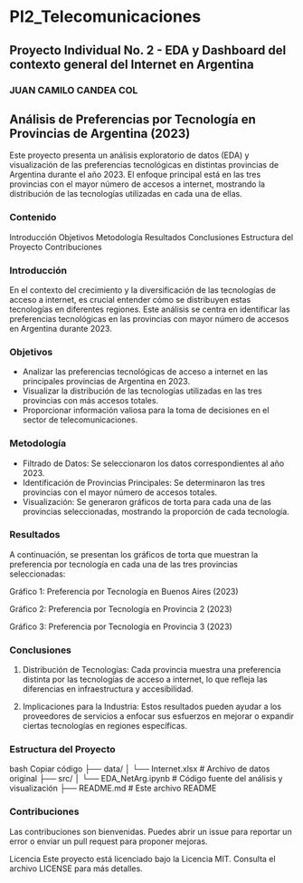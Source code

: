# PI2_Telecomunicaciones
## Proyecto Individual No. 2 - EDA y Dashboard del contexto general del Internet en Argentina
### JUAN CAMILO CANDEA COL

## Análisis de Preferencias por Tecnología en Provincias de Argentina (2023)
Este proyecto presenta un análisis exploratorio de datos (EDA) y visualización de las preferencias tecnológicas en distintas provincias de Argentina durante el año 2023. El enfoque principal está en las tres provincias con el mayor número de accesos a internet, mostrando la distribución de las tecnologías utilizadas en cada una de ellas.

### Contenido

Introducción
Objetivos
Metodología
Resultados
Conclusiones
Estructura del Proyecto
Contribuciones


### Introducción
En el contexto del crecimiento y la diversificación de las tecnologías de acceso a internet, es crucial entender cómo se distribuyen estas tecnologías en diferentes regiones. Este análisis se centra en identificar las preferencias tecnológicas en las provincias con mayor número de accesos en Argentina durante 2023.

### Objetivos
  - Analizar las preferencias tecnológicas de acceso a internet en las principales provincias de Argentina en 2023.
  - Visualizar la distribución de las tecnologías utilizadas en las tres provincias con más accesos totales.
  - Proporcionar información valiosa para la toma de decisiones en el sector de telecomunicaciones.

    
### Metodología
  - Filtrado de Datos: Se seleccionaron los datos correspondientes al año 2023.
  - Identificación de Provincias Principales: Se determinaron las tres provincias con el mayor número de accesos totales.
  - Visualización: Se generaron gráficos de torta para cada una de las provincias seleccionadas, mostrando la proporción de cada tecnología.


### Resultados
A continuación, se presentan los gráficos de torta que muestran la preferencia por tecnología en cada una de las tres provincias seleccionadas:

Gráfico 1: Preferencia por Tecnología en Buenos Aires (2023)


Gráfico 2: Preferencia por Tecnología en Provincia 2 (2023)

Gráfico 3: Preferencia por Tecnología en Provincia 3 (2023)

### Conclusiones

1. Distribución de Tecnologías: Cada provincia muestra una preferencia distinta por las tecnologías de acceso a internet, lo que refleja las diferencias en infraestructura y accesibilidad.

2. Implicaciones para la Industria: Estos resultados pueden ayudar a los proveedores de servicios a enfocar sus esfuerzos en mejorar o expandir ciertas tecnologías en regiones específicas.

### Estructura del Proyecto
bash
Copiar código
├── data/
│   └── Internet.xlsx          # Archivo de datos original
├── src/
│   └── EDA_NetArg.ipynb           # Código fuente del análisis y visualización
├── README.md                  # Este archivo README

### Contribuciones
Las contribuciones son bienvenidas. Puedes abrir un issue para reportar un error o enviar un pull request para proponer mejoras.

Licencia
Este proyecto está licenciado bajo la Licencia MIT. Consulta el archivo LICENSE para más detalles.


